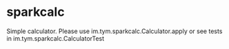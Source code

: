 # sparkcalc

Simple calculator.
Please use im.tym.sparkcalc.Calculator.apply or see tests in im.tym.sparkcalc.CalculatorTest